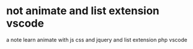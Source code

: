 # not animate and list extension vscode
a note learn animate with js css and jquery and list extension php vscode
